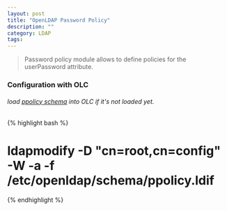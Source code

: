 ```yaml
---
layout: post
title: "OpenLDAP Password Policy"
description: ""
category: LDAP
tags:
---
```


> Password policy module allows to define policies for the userPassword attribute.

### Configuration with OLC

###### load [ppolicy schema](https://github.com/annmoon/OpenLDAP/blob/master/LDIF/ppolicy.ldif "ppolicy schema") into OLC if it's not loaded yet.

{% highlight bash %}
# ldapmodify -D "cn=root,cn=config" -W -a -f /etc/openldap/schema/ppolicy.ldif
{% endhighlight %}